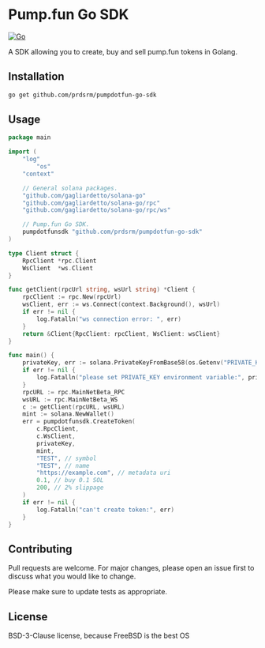 # Pump.fun Go SDK

[![Go](https://img.shields.io/badge/Go-%2300ADD8.svg?&logo=go&logoColor=white)](#)

A SDK allowing you to create, buy and sell pump.fun tokens in Golang.

## Installation

```bash
go get github.com/prdsrm/pumpdotfun-go-sdk
```

## Usage

```go
package main

import (
	"log"
    	"os"
	"context"

	// General solana packages.
	"github.com/gagliardetto/solana-go"
	"github.com/gagliardetto/solana-go/rpc"
	"github.com/gagliardetto/solana-go/rpc/ws"

	// Pump.fun Go SDK.
	pumpdotfunsdk "github.com/prdsrm/pumpdotfun-go-sdk"
)

type Client struct {
	RpcClient *rpc.Client
	WsClient  *ws.Client
}

func getClient(rpcUrl string, wsUrl string) *Client {
	rpcClient := rpc.New(rpcUrl)
	wsClient, err := ws.Connect(context.Background(), wsUrl)
	if err != nil {
		log.Fatalln("ws connection error: ", err)
	}
	return &Client{RpcClient: rpcClient, WsClient: wsClient}
}

func main() {
	privateKey, err := solana.PrivateKeyFromBase58(os.Getenv("PRIVATE_KEY"))
	if err != nil {
		log.Fatalln("please set PRIVATE_KEY environment variable:", privateKey)
	}
	rpcURL := rpc.MainNetBeta_RPC
	wsURL := rpc.MainNetBeta_WS
	c := getClient(rpcURL, wsURL)
	mint := solana.NewWallet()
	err = pumpdotfunsdk.CreateToken(
		c.RpcClient,
		c.WsClient,
		privateKey,
		mint,
		"TEST", // symbol
		"TEST", // name
		"https://example.com", // metadata uri
		0.1, // buy 0.1 SOL
		200, // 2% slippage
	)
	if err != nil {
		log.Fatalln("can't create token:", err)
	}
}
```

## Contributing

Pull requests are welcome. For major changes, please open an issue first to discuss what you would like to change.

Please make sure to update tests as appropriate.

## License

BSD-3-Clause license, because FreeBSD is the best OS
